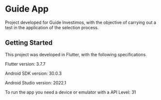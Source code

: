 # Guide App

Project developed for Guide Investimos, with the objective of carrying out a test in the application of the selection process.

## Getting Started

This project was developed in Flutter, with the following specifications

Flutter version: 3.7.7

Android SDK version: 30.0.3

Android Studio version: 2022.1

To run the app you need a device or emulator with a API Level: 31
